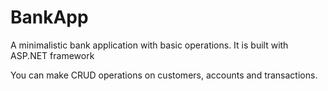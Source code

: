 # BankApp
A minimalistic bank application with basic operations.
It is built with ASP.NET framework


You can make CRUD operations on customers, accounts and transactions.
